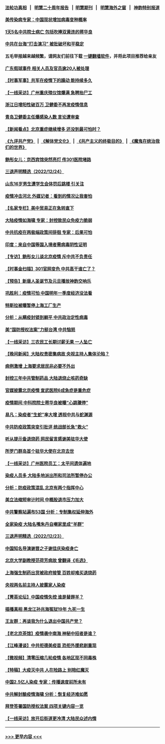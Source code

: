 #### [法轮功真相](https://github.com/gfw-breaker/truth/blob/master/README.md?t=0) &nbsp;&nbsp;|&nbsp;&nbsp; [明慧二十周年报告](https://github.com/gfw-breaker/mh-reports/blob/master/README.md?t=0) &nbsp;&nbsp;|&nbsp;&nbsp;[明慧期刊](https://github.com/gfw-breaker/mh-qikan) &nbsp;&nbsp;|&nbsp;&nbsp; [明慧海外之窗](https://github.com/gfw-breaker/mh-news/blob/master/README.md?t=0) &nbsp;&nbsp;|&nbsp;&nbsp; [神韵特别报道](https://github.com/gfw-breaker/mh-news/blob/master/shenyun.md?t=0)
#### [美传染病专家：中国现状增加病毒变种概率](../pages/nsc413/n13891749.md?t=12260343) 
#### [1天5名中共院士病亡 包括吹捧双黄连的蒋华良](../pages/nsc413/n13891239.md?t=12260343) 
#### [中共在台海“打击演习” 被批破坏和平稳定](../pages/nsc413/n13891734.md?t=12260343) 
#### 五毛举报越来越频繁，请网友们前往下载 [一键翻墙软件](https://github.com/gfw-breaker/ssr-accounts)，并将此项目推荐给亲友
#### [广东假球事件 相关人员及官员逾20人被处理](../pages/nsc413/n13891649.md?t=12260343) 
#### [【时事军事】共军在疫情下的躁动 能持续多久](../pages/nsc413/n13891569.md?t=12260343) 
#### [【一线采访】广州重庆殡仪馆爆满 急聘抬尸工](../pages/nsc413/n13891604.md?t=12260343) 
#### [浙江日增阳性破百万 卫健委不再发疫情信息](../pages/nsc413/n13891595.md?t=12260343) 
#### [青岛卫健委主任爆感染人数 言论遭审查](../pages/nsc413/n13891448.md?t=12260343) 
#### [【新闻看点】北京重症继续增多 还没到最可怕时？](../pages/nsc413/n13891184.md?t=12260343) 
#### [《九评共产党》](https://github.com/begood0513/9ping.md/blob/master/README.md) &nbsp;|&nbsp; [《解体党文化》](../../../../jtdwh.md/blob/master/README.md)  &nbsp;|&nbsp; [《共产主义的终极目的》](../../../../gczydzjmd.md/blob/master/README.md) &nbsp;|&nbsp; [《魔鬼在统治我们的世界》](../../../../mgztzwmdsj.md/blob/master/README.md) 
#### [鲍彤女儿：京西宾馆突然亮灯 传301医院堵路](../pages/nsc413/n13891283.md?t=12260343) 
#### [三退声明精选（2022/12/24）](../pages/nsc413/n13891406.md?t=12260343) 
#### [山东16岁男生遭学生会体罚后跳楼 引关注](../pages/nsc413/n13891288.md?t=12260343) 
#### [疫情冲击河北 外媒记者：看到的情况让我害怕](../pages/nsc413/n13891260.md?t=12260343) 
#### [【名家专栏】美中贸易正在急转直下](../pages/nsc413/n13890692.md?t=12260343) 
#### [大陆疫情如海啸 专家：封控致民众免疫力脆弱](../pages/nsc413/n13891270.md?t=12260343) 
#### [中共抗疫在两极端政策间徘徊 专家：后果可怕](../pages/nsc413/n13891235.md?t=12260343) 
#### [印度：来自中国等国入境者需病毒阴性证明](../pages/nsc413/n13891215.md?t=12260343) 
#### [【专访】鲍彤女儿谈北京疫情 斥中共不负责任](../pages/nsc413/n13891103.md?t=12260343) 
#### [【时事金扫描】301官网变色 中共高干谁亡了？](../pages/nsc413/n13891154.md?t=12260343) 
#### [【预告】新唐人圣诞节及元旦播放神韵交响乐](../pages/nsc413/n13886375.md?t=12260343) 
#### [巩胜利：疫情可怕 中国明年一季度经济没法看](../pages/nsc413/n13891127.md?t=12260343) 
#### [特斯拉被曝暂停上海工厂生产](../pages/nsc413/n13891165.md?t=12260343) 
#### [分析：从瞒疫封锁到躺平 中共政治定性病毒](../pages/nsc413/n13890165.md?t=12260343) 
#### [美“国防授权法案”力挺台湾 中共恼怒](../pages/nsc413/n13891151.md?t=12260343) 
#### [【一线采访】三农民工长期讨薪无果 一人坠亡](../pages/nsc413/n13890452.md?t=12260343) 
#### [【晚间新闻】大陆权贵密集病故 央视主持人集体沦陷？](../pages/nsc413/n13891052.md?t=12260343) 
#### [病例激增 上海要求居民非必要不外出](../pages/nsc413/n13891020.md?t=12260343) 
#### [封控三年中共管制药品 大陆退烧止咳药奇缺](../pages/nsc413/n13890787.md?t=12260343) 
#### [官媒披露北京疫情 宣武医院6成急症是重危症](../pages/nsc413/n13890820.md?t=12260343) 
#### [疫情期间 中科院院士蒋华良被曝“心跳骤停”](../pages/nsc413/n13890956.md?t=12260343) 
#### [易凡：染疫者“生蛇”率大增 透视中共与蛇渊源](../pages/nsc413/n13890785.md?t=12260343) 
#### [中共防疫政策突变引批评 统战部长急“救火”](../pages/nsc413/n13890886.md?t=12260343) 
#### [听从提示备退烧药 网民留言感谢美驻华大使](../pages/nsc413/n13890916.md?t=12260343) 
#### [所罗门群岛首个驻华大使在北京去世](../pages/nsc413/n13890893.md?t=12260343) 
#### [【一线采访】广州医院员工：太平间遗体遍地](../pages/nsc413/n13890799.md?t=12260343) 
#### [染疫人员多 大陆多地派出所和司法所暂停办公](../pages/nsc413/n13890859.md?t=12260343) 
#### [分析：防疫政策混乱 北京有两个指挥中心](../pages/nsc413/n13890791.md?t=12260343) 
#### [美立法缩短审计时间 中概股退市压力加大](../pages/nsc413/n13890825.md?t=12260343) 
#### [中共警察站遍布53国 分析：专制集权延伸海外](../pages/nsc413/n13890670.md?t=12260343) 
#### [全家染疫 大陆名嘴朱丹自嘲家里成“羊群”](../pages/nsc413/n13890815.md?t=12260343) 
#### [三退声明精选（2022/12/23）](../pages/nsc413/n13890816.md?t=12260343) 
#### [中国知名导演谢晋之子谢佳庆染疫身亡](../pages/nsc413/n13890775.md?t=12260343) 
#### [北京大学副教授范荷芳病故 曾翻译《毛选》](../pages/nsc413/n13890768.md?t=12260343) 
#### [上海强生制药出货被政府接管 百姓却难买退烧药](../pages/nsc413/n13890781.md?t=12260343) 
#### [央视两名前主持人披露家人染疫](../pages/nsc413/n13890730.md?t=12260343) 
#### [【菁英论坛】中国疫情失控 谁是替罪羊？](../pages/nsc413/n13890778.md?t=12260343) 
#### [插播真相 黑龙江孙兆海冤狱19年 九死一生](../pages/nsc413/n13889193.md?t=12260343) 
#### [王友群：再谈我为什么退出中国共产党？](../pages/nsc413/n13890217.md?t=12260343) 
#### [【老北京茶馆】疫情袭中南海 神秘中招者是谁？](../pages/nsc413/n13890683.md?t=12260343) 
#### [【江峰漫谈】中共拒德美疫苗 恐拒外援悲剧重现](../pages/nsc413/n13890686.md?t=12260343) 
#### [【微视频】清零压缩几轮疫情 各地区现不同毒株](../pages/nsc413/n13890621.md?t=12260343) 
#### [【特稿】大疫灭中共 人在险路上 别陪红魔灭](../pages/nsc413/n13890697.md?t=12260343) 
#### [中国2.5亿人染疫 专家：传播速度前所未有](../pages/nsc413/n13890708.md?t=12260343) 
#### [中共解封酿疫情海啸 分析：恢复经济难如愿](../pages/nsc413/n13890684.md?t=12260343) 
#### [拜登签署国防授权法案 四项关键内容一览](../pages/nsc413/n13890669.md?t=12260343) 
#### [【一线采访】放开后街道更冷清 大陆民众述内情](../pages/nsc413/n13890379.md?t=12260343) 

----
#### [ >>> 更早内容 <<< ](../indexes/nsc413-earlier.md)
